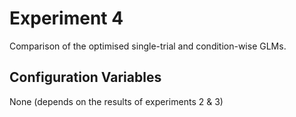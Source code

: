 # Experiment 4
Comparison of the optimised single-trial and condition-wise GLMs.

## Configuration Variables
None (depends on the results of experiments 2 & 3)
